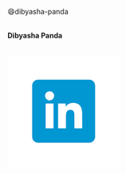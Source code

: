 :smile:dibyasha-panda


<br> **Dibyasha Panda**

<br> [![image link](images/linkedin.png)](https://linkedin.com/)
